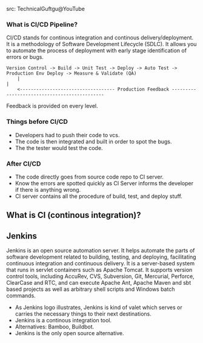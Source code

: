 src: TechnicalGuftgu@YouTube

### What is CI/CD Pipeline?
CI/CD stands for continous integration and continous delivery/deployment.
It is a methodology of Software Development Lifecycle (SDLC).
It allows you to automate the process of deployment with early stage identification of errors or bugs.

```
Version Control -> Build -> Unit Test -> Deploy -> Auto Test -> Production Env Deploy -> Measure & Validate (QA)
    |                                                                                                    |
    <----------------------------------- Production Feedback ---------------------------------------------
```
Feedback is provided on every level.

### Things before CI/CD
- Developers had to push their code to vcs.
- The code is then integrated and built in order to spot the bugs.
- The the tester would test the code.

### After CI/CD
- The code directly goes from source code repo to CI server.
- Know the errors are spotted quickly as CI Server informs the developer if there is anything wrong.
- CI server contains all the procedure of build, test, and deploy stuff.

## What is CI (continous integration)?


## Jenkins
Jenkins is an open source automation server. It helps automate the parts of software development related to building, testing, and deploying, facilitating continuous integration and continuous delivery. It is a server-based system that runs in servlet containers such as Apache Tomcat. It supports version control tools, including AccuRev, CVS, Subversion, Git, Mercurial, Perforce, ClearCase and RTC, and can execute Apache Ant, Apache Maven and sbt based projects as well as arbitrary shell scripts and Windows batch commands.

- As Jenkins logo illustrates, Jenkins is kind of valet which serves or carries the necessary things to their next destinations.
- Jenkins is a continous integration tool.
- Alternatives: Bamboo, Buildbot.
- Jenkins is the only open source alternative.
